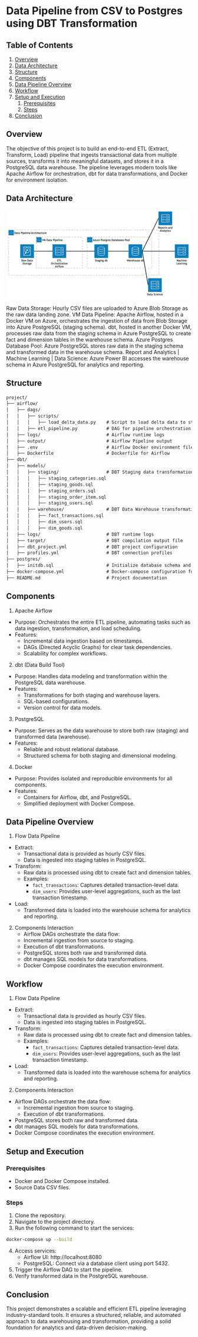 # Data Pipeline from CSV to Postgres using DBT Transformation

## Table of Contents

1. [Overview](#overview)
2. [Data Architecture](#data-architecture)
3. [Structure](#structure)
4. [Components](#components)
5. [Data Pipeline Overview](#data-pipeline-overview)
6. [Workflow](#workflow)
7. [Setup and Execution](#setup-and-execution)
   1. [Prerequisites](#prerequisites)
   2. [Steps](#steps)
8. [Conclusion](#conclusion)

## Overview

The objective of this project is to build an end-to-end ETL (Extract, Transform, Load) pipeline that ingests transactional data from multiple sources, transforms it into meaningful datasets, and stores it in a PostgreSQL data warehouse. The pipeline leverages modern tools like Apache Airflow for orchestration, dbt for data transformations, and Docker for environment isolation.

## Data Architecture

![Airflow overview](./data-architecture.jpeg)

Raw Data Storage:
Hourly CSV files are uploaded to Azure Blob Storage as the raw data landing zone.
VM Data Pipeline:
Apache Airflow, hosted in a Docker VM on Azure, orchestrates the ingestion of data from Blob Storage into Azure PostgreSQL (staging schema).
dbt, hosted in another Docker VM, processes raw data from the staging schema in Azure PostgreSQL to create fact and dimension tables in the warehouse schema.
Azure Postgres Database Pool:
Azure PostgreSQL stores raw data in the staging schema and transformed data in the warehouse schema.
Report and Analytics | Machine Learning | Data Science:
Azure Power BI accesses the warehouse schema in Azure PostgreSQL for analytics and reporting.

## Structure

```markdown
project/
├── airflow/
│   ├── dags/
│   │   ├── scripts/
│   │   │   ├── load_delta_data.py    # Script to load delta data to staging
│   │   ├── etl_pipeline.py           # DAG for pipeline orchestration
│   ├── logs/                         # Airflow runtime logs
│   ├── output/                       # Airflow Pipeline output
│   ├── .env                          # Airflow Docker environment file
│   ├── Dockerfile                    # Dockerfile for Airflow
├── dbt/
│   ├── models/
│   │   ├── staging/                  # DBT Staging data transformation
│   │   │   ├── staging_categories.sql 
│   │   │   ├── staging_goods.sql      
│   │   │   ├── staging_orders.sql     
│   │   │   ├── staging_order_item.sql 
│   │   │   ├── staging_users.sql      
│   │   ├── warehouse/                # DBT Data Warehouse transformation
│   │   │   ├── fact_transactions.sql 
│   │   │   ├── dim_users.sql          
│   │   │   ├── dim_goods.sql          
│   ├── logs/                         # DBT runtime logs
│   ├── target/                       # DBT compilation output file
│   ├── dbt_project.yml               # DBT project configuration
│   ├── profiles.yml                  # DBT connection profiles
├── postgres/
│   ├── initdb.sql                    # Initialize database schema and tables
├── docker-compose.yml                # Docker-compose configuration for all services
├── README.md                         # Project documentation
```

## Components

1. Apache Airflow
- Purpose: Orchestrates the entire ETL pipeline, automating tasks such as data ingestion, transformation, and load scheduling.
- Features:
    - Incremental data ingestion based on timestamps.
    - DAGs (Directed Acyclic Graphs) for clear task dependencies.
    - Scalability for complex workflows.

2. dbt (Data Build Tool)
- Purpose: Handles data modeling and transformation within the PostgreSQL data warehouse.
- Features:
    - Transformations for both staging and warehouse layers.
    - SQL-based configurations.
    - Version control for data models.

3. PostgreSQL
- Purpose: Serves as the data warehouse to store both raw (staging) and transformed data (warehouse).
- Features:
    - Reliable and robust relational database.
    - Structured schema for both staging and dimensional modeling.

4. Docker
- Purpose: Provides isolated and reproducible environments for all components.
- Features:
    - Containers for Airflow, dbt, and PostgreSQL.
    - Simplified deployment with Docker Compose.

## Data Pipeline Overview

1. Flow Data Pipeline
- Extract:
    - Transactional data is provided as hourly CSV files.
    - Data is ingested into staging tables in PostgreSQL.
- Transform:
    - Raw data is processed using dbt to create fact and dimension tables.
    - Examples:
        - `fact_transactions`: Captures detailed transaction-level data.
        - `dim_users`: Provides user-level aggregations, such as the last transaction timestamp.
- Load:
    - Transformed data is loaded into the warehouse schema for analytics and reporting.

2. Components Interaction
    - Airflow DAGs orchestrate the data flow:
    - Incremental ingestion from source to staging.
    - Execution of dbt transformations.
    - PostgreSQL stores both raw and transformed data.
    - dbt manages SQL models for data transformations.
    - Docker Compose coordinates the execution environment.


## Workflow

1. Flow Data Pipeline
- Extract:
    - Transactional data is provided as hourly CSV files.
    - Data is ingested into staging tables in PostgreSQL.
- Transform:
    - Raw data is processed using dbt to create fact and dimension tables.
    - Examples:
        - `fact_transactions`: Captures detailed transaction-level data.
        - `dim_users`: Provides user-level aggregations, such as the last transaction timestamp.
- Load:
    - Transformed data is loaded into the warehouse schema for analytics and reporting.

2. Components Interaction
- Airflow DAGs orchestrate the data flow:
    - Incremental ingestion from source to staging.
    - Execution of dbt transformations.
- PostgreSQL stores both raw and transformed data.
- dbt manages SQL models for data transformations.
- Docker Compose coordinates the execution environment.


## Setup and Execution

### Prerequisites
- Docker and Docker Compose installed.
- Source Data CSV files.

### Steps

1. Clone the repository.
2. Navigate to the project directory.
3. Run the following command to start the services:
```bash
docker-compose up --build
```
4. Access services:
    - Airflow UI: http://localhost:8080
    - PostgreSQL: Connect via a database client using port 5432.
5. Trigger the Airflow DAG to start the pipeline.
6. Verify transformed data in the PostgreSQL warehouse.

## Conclusion
This project demonstrates a scalable and efficient ETL pipeline leveraging industry-standard tools. It ensures a structured, reliable, and automated approach to data warehousing and transformation, providing a solid foundation for analytics and data-driven decision-making.
